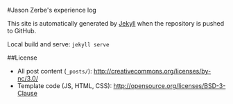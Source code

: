 #Jason Zerbe's experience log

This site is automatically generated by [Jekyll](http://github.com/mojombo/jekyll)
when the repository is pushed to GitHub.

Local build and serve: `jekyll serve`


##License
- All post content (`_posts/`): http://creativecommons.org/licenses/by-nc/3.0/
- Template code (JS, HTML, CSS): http://opensource.org/licenses/BSD-3-Clause
